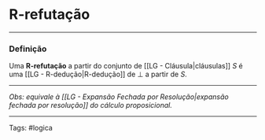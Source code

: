 
# R-refutação

---

### Definição

Uma **R-refutação** a partir do conjunto de [[LG - Cláusula|cláusulas]] $S$ é uma [[LG - R-dedução|R-dedução]] de $\perp$ a partir de $S$.

---

*Obs: equivale à [[LG - Expansão Fechada por Resolução|expansão fechada por resolução]] do cálculo proposicional.*

---

Tags: #logica

